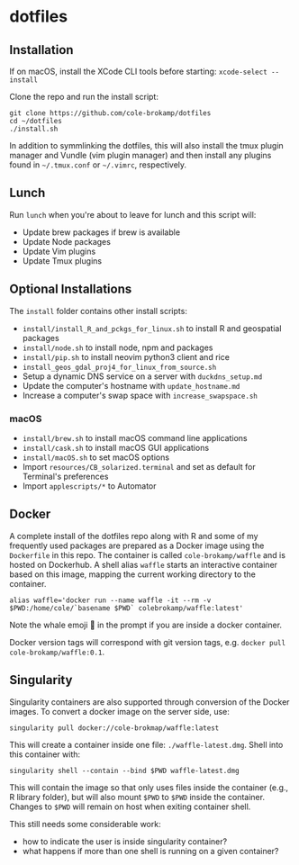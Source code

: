 # dotfiles

## Installation

If on macOS, install the XCode CLI tools before starting: `xcode-select --install`

Clone the repo and run the install script:

```
git clone https://github.com/cole-brokamp/dotfiles
cd ~/dotfiles
./install.sh
```

In addition to symmlinking the dotfiles, this will also install the tmux plugin manager and Vundle (vim plugin manager) and then install any plugins found in `~/.tmux.conf` or `~/.vimrc`, respectively.

## Lunch

Run `lunch` when you're about to leave for lunch and this script will:

- Update brew packages if brew is available
- Update Node packages
- Update Vim plugins
- Update Tmux plugins

## Optional Installations

The `install` folder contains other install scripts:

- `install/install_R_and_pckgs_for_linux.sh` to install R and geospatial packages
- `install/node.sh` to install node, npm and packages
- `install/pip.sh` to install neovim python3 client and rice
- `install_geos_gdal_proj4_for_linux_from_source.sh`
- Setup a dynamic DNS service on a server with `duckdns_setup.md`
- Update the computer's hostname with `update_hostname.md`
- Increase a computer's swap space with `increase_swapspace.sh`

### macOS

- `install/brew.sh` to install macOS command line applications
- `install/cask.sh` to install macOS GUI applications
- `install/macOS.sh` to set macOS options
- Import `resources/CB_solarized.terminal` and set as default for Terminal's preferences
- Import `applescripts/*` to Automator

## Docker

A complete install of the dotfiles repo along with R and some of my frequently used packages are prepared as a Docker image using the `Dockerfile` in this repo. The container is called `cole-brokamp/waffle` and is hosted on Dockerhub. A shell alias `waffle` starts an interactive container based on this image, mapping the current working directory to the container.

```
alias waffle='docker run --name waffle -it --rm -v $PWD:/home/cole/`basename $PWD` colebrokamp/waffle:latest'
```

Note the whale emoji 🐳 in the prompt if you are inside a docker container.

Docker version tags will correspond with git version tags, e.g. `docker pull cole-brokamp/waffle:0.1`.

## Singularity

Singularity containers are also supported through conversion of the Docker images. To convert a docker image on the server side, use:

```
singularity pull docker://cole-brokmap/waffle:latest
```

This will create a container inside one file: `./waffle-latest.dmg`. Shell into this container with:

```
singularity shell --contain --bind $PWD waffle-latest.dmg
```

This will contain the image so that only uses files inside the container (e.g., R library folder), but will also mount `$PWD` to `$PWD` inside the container. Changes to `$PWD` will remain on host when exiting container shell.

This still needs some considerable work:

- how to indicate the user is inside singularity container?
- what happens if more than one shell is running on a given container?

